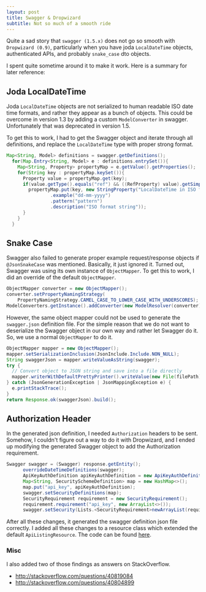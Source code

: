 ```yaml
---
layout: post
title: Swagger & Dropwizard
subtitle: Not so much of a smooth ride
---
```


Quite a sad story that `swagger (1.5.x)` does not go so smooth with `Dropwizard (0.9)`, particularly when you have joda `LocalDateTime` objects, authenticated APIs, and probably `snake_case` dto objects.

I spent quite sometime around it to make it work. Here is a summary for later reference:

## Joda LocalDateTime

Joda `LocalDateTime` objects are not serialized to human readable ISO date time formats, and rather they appear as a bunch of objects. This could be overcome in version 1.3 by adding a custom `ModelConverter` in swagger. Unfortunately that was deprecated in version 1.5.

To get this to work, I had to get the Swagger object and iterate through all definitions, and replace the `LocalDateTime` type with proper strong format.

```java
Map<String, Model> definitions = swagger.getDefinitions();
  for(Map.Entry<String, Model> e : definitions.entrySet()){
    Map<String, Property> propertyMap = e.getValue().getProperties();
    for(String key : propertyMap.keySet()){
      Property value = propertyMap.get(key);
      if(value.getType().equals("ref") && ((RefProperty) value).getSimpleRef().equals("LocalDateTime")){
        propertyMap.put(key, new StringProperty("LocalDateTime in ISO format")
                .example("dd-mm-yyyy")
                .pattern("pattern")
                .description("ISO format string"));
      }
    }
  }
```

## Snake Case

Swagger also failed to generate proper example request/response objects if `@JsonSnakeCase` was mentioned. Basically, it just ignored it. Turned out, Swagger was using its own instance of `ObjectMapper`. To get this to work, I did an override of the default `ObjectMapper`.

```java
ObjectMapper converter = new ObjectMapper();
converter.setPropertyNamingStrategy(
    PropertyNamingStrategy.CAMEL_CASE_TO_LOWER_CASE_WITH_UNDERSCORES);
ModelConverters.getInstance().addConverter(new ModelResolver(converter));
```

However, the same object mapper could not be used to generate the `swagger.json` definition file. For the simple reason that we do not want to deserialize the Swagger object in our own way and rather let Swagger do it. So, we use a normal `ObjectMapper` to do it.

```java
ObjectMapper mapper = new ObjectMapper();
mapper.setSerializationInclusion(JsonInclude.Include.NON_NULL);
String swaggerJson = mapper.writeValueAsString(swagger);
try {
  // Convert object to JSON string and save into a file directly
  mapper.writerWithDefaultPrettyPrinter().writeValue(new File(filePath), swagger);
} catch (JsonGenerationException | JsonMappingException e) {
  e.printStackTrace();
}
return Response.ok(swaggerJson).build();
```

## Authorization Header

In the generated json definition, I needed `Authorization` headers to be sent. Somehow, I couldn't figure out a way to do it with Dropwizard, and I ended up modifying the generated Swagger object to add the Authorization requirement.

```java
Swagger swagger = (Swagger) response.getEntity();
      overrideDateTimeDefinitions(swagger);
      ApiKeyAuthDefinition apiKeyAuthDefinition = new ApiKeyAuthDefinition("authorization", In.HEADER);
      Map<String, SecuritySchemeDefinition> map = new HashMap<>();
      map.put("api_key", apiKeyAuthDefinition);
      swagger.setSecurityDefinitions(map);
      SecurityRequirement requirement = new SecurityRequirement();
      requirement.requirement("api_key", new ArrayList<>());
      swagger.setSecurity(Lists.<SecurityRequirement>newArrayList(requirement)); 
```

After all these changes, it generated the swagger definition json file correctly. I added all these changes to a resource class which extended the default `ApiListingResource`. The code can be found [here](https://github.com/gagan405/swagger_dropwizard_resource/blob/master/SwaggerHelperResource.java).

### Misc

I also added two of those findings as answers on StackOverflow.

* http://stackoverflow.com/questions/40819084
* http://stackoverflow.com/questions/40804899

   

